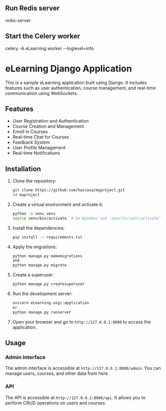 
## Run Redis server
redis-server

## Start the Celery worker
celery -A eLearning worker --loglevel=info






# eLearning Django Application

This is a sample eLearning application built using Django. It includes features such as user authentication, course management, and real-time communication using WebSockets.

## Features

- User Registration and Authentication
- Course Creation and Management
- Enroll in Courses
- Real-time Chat for Courses
- Feedback System
- User Profile Management
- Real-time Notifications

## Installation

1. Clone the repository:
    ```bash
    git clone https://github.com/hascasa/myproject.git
    cd myproject
    ```

2. Create a virtual environment and activate it:
    ```bash
    python -m venv venv
    source venv/bin/activate  # On Windows use `venv\Scripts\activate`
    ```

3. Install the dependencies:
    ```bash
    pip install -r requirements.txt
    ```

4. Apply the migrations:
    ```bash
    python manage.py makemigrations
    and
    python manage.py migrate
    ```

5. Create a superuser:
    ```bash
    python manage.py createsuperuser
    ```

6. Run the development server:
    ```bash
    uvicorn eLearning.asgi:application
    or
    python manage.py runserver
    ```

7. Open your browser and go to `http://127.0.0.1:8000` to access the application.

## Usage

### Admin Interface

The admin interface is accessible at `http://127.0.0.1:8000/admin`. You can manage users, courses, and other data from here.

### API

The API is accessible at `http://127.0.0.1:8000/api`. It allows you to perform CRUD operations on users and courses.

